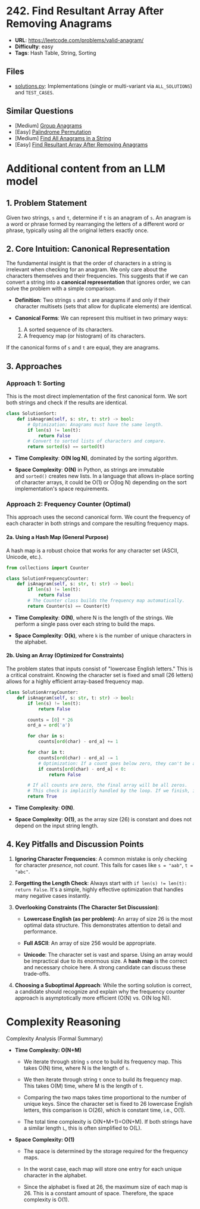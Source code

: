 # 242. Find Resultant Array After Removing Anagrams

- **URL**: <https://leetcode.com/problems/valid-anagram/>
- **Difficulty**: easy
- **Tags**: Hash Table, String, Sorting

## Files

- [solutions.py](solutions.py): Implementations (single or multi-variant via `ALL_SOLUTIONS`) and `TEST_CASES`.

## Similar Questions

- [Medium] [Group Anagrams](../0049-group-anagrams/readme.md)
- [Easy] [Palindrome Permutation](../0266-palindrome-permutation/readme.md)
- [Medium] [Find All Anagrams in a String](../0438-find-all-anagrams-in-a-string/readme.md)
- [Easy] [Find Resultant Array After Removing Anagrams](../2273-find-resultant-array-after-removing-anagrams/readme.md)

# Additional content from an LLM model

## 1. Problem Statement

Given two strings, `s` and `t`, determine if `t` is an anagram of `s`. An anagram is a word or phrase formed by rearranging the letters of a different word or phrase, typically using all the original letters exactly once.

## 2. Core Intuition: Canonical Representation

The fundamental insight is that the order of characters in a string is irrelevant when checking for an anagram. We only care about the characters themselves and their frequencies. This suggests that if we can convert a string into a **canonical representation** that ignores order, we can solve the problem with a simple comparison.

- **Definition**: Two strings `s` and `t` are anagrams if and only if their character multisets (sets that allow for duplicate elements) are identical.

- **Canonical Forms**: We can represent this multiset in two primary ways:

  1. A sorted sequence of its characters.
  1. A frequency map (or histogram) of its characters.

If the canonical forms of `s` and `t` are equal, they are anagrams.

## 3. Approaches

### Approach 1: Sorting

This is the most direct implementation of the first canonical form. We sort both strings and check if the results are identical.

```python
class SolutionSort:
    def isAnagram(self, s: str, t: str) -> bool:
        # Optimization: Anagrams must have the same length.
        if len(s) != len(t):
            return False
        # Convert to sorted lists of characters and compare.
        return sorted(s) == sorted(t)
```

- **Time Complexity**: **O(N log N)**, dominated by the sorting algorithm.

- **Space Complexity**: **O(N)** in Python, as strings are immutable and `sorted()` creates new lists. In a language that allows in-place sorting of character arrays, it could be O(1) or O(log N) depending on the sort implementation's space requirements.

### Approach 2: Frequency Counter (Optimal)

This approach uses the second canonical form. We count the frequency of each character in both strings and compare the resulting frequency maps.

#### 2a. Using a Hash Map (General Purpose)

A hash map is a robust choice that works for any character set (ASCII, Unicode, etc.).

```python
from collections import Counter

class SolutionFrequencyCounter:
    def isAnagram(self, s: str, t: str) -> bool:
        if len(s) != len(t):
            return False
        # The Counter class builds the frequency map automatically.
        return Counter(s) == Counter(t)
```

- **Time Complexity**: **O(N)**, where N is the length of the strings. We perform a single pass over each string to build the maps.

- **Space Complexity**: **O(k)**, where `k` is the number of unique characters in the alphabet.

#### 2b. Using an Array (Optimized for Constraints)

The problem states that inputs consist of "lowercase English letters." This is a critical constraint. Knowing the character set is fixed and small (26 letters) allows for a highly efficient array-based frequency map.

```python
class SolutionArrayCounter:
    def isAnagram(self, s: str, t: str) -> bool:
        if len(s) != len(t):
            return False

        counts = [0] * 26
        ord_a = ord('a')

        for char in s:
            counts[ord(char) - ord_a] += 1

        for char in t:
            counts[ord(char) - ord_a] -= 1
            # Optimization: If a count goes below zero, they can't be anagrams.
            if counts[ord(char) - ord_a] < 0:
                return False

        # If all counts are zero, the final array will be all zeros.
        # This check is implicitly handled by the loop. If we finish, it's True.
        return True
```

- **Time Complexity**: **O(N)**.

- **Space Complexity**: **O(1)**, as the array size (26) is constant and does not depend on the input string length.

## 4. Key Pitfalls and Discussion Points

1. **Ignoring Character Frequencies**: A common mistake is only checking for character _presence_, not _count_. This fails for cases like `s = "aab"`, `t = "abc"`.

1. **Forgetting the Length Check**: Always start with `if len(s) != len(t): return False`. It's a simple, highly effective optimization that handles many negative cases instantly.

1. **Overlooking Constraints (The Character Set Discussion)**:

   - **Lowercase English (as per problem)**: An array of size 26 is the most optimal data structure. This demonstrates attention to detail and performance.

   - **Full ASCII**: An array of size 256 would be appropriate.

   - **Unicode**: The character set is vast and sparse. Using an array would be impractical due to its enormous size. A **hash map** is the correct and necessary choice here. A strong candidate can discuss these trade-offs.

1. **Choosing a Suboptimal Approach**: While the sorting solution is correct, a candidate should recognize and explain why the frequency counter approach is asymptotically more efficient (O(N) vs. O(N log N)).

# Complexity Reasoning

Complexity Analysis (Formal Summary)

- **Time Complexity: O(N+M)**

  - We iterate through string `s` once to build its frequency map. This takes O(N) time, where N is the length of `s`.

  - We then iterate through string `t` once to build its frequency map. This takes O(M) time, where M is the length of `t`.

  - Comparing the two maps takes time proportional to the number of unique keys. Since the character set is fixed to 26 lowercase English letters, this comparison is O(26), which is constant time, i.e., O(1).

  - The total time complexity is O(N+M+1)=O(N+M). If both strings have a similar length `L`, this is often simplified to O(L).

- **Space Complexity: O(1)**

  - The space is determined by the storage required for the frequency maps.

  - In the worst case, each map will store one entry for each unique character in the alphabet.

  - Since the alphabet is fixed at 26, the maximum size of each map is 26. This is a constant amount of space. Therefore, the space complexity is O(1).
